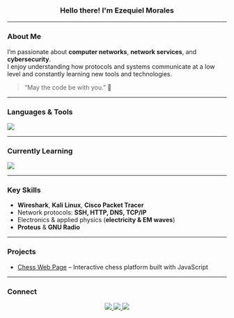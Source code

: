 <h3 align="center">Hello there! I'm Ezequiel Morales</h3>

---

### About Me
I’m passionate about **computer networks**, **network services**, and **cybersecurity**.  
I enjoy understanding how protocols and systems communicate at a low level and constantly learning new tools and technologies.

> “May the code be with you.” 🌌

---

### Languages & Tools
<p align="left">
  <img src="https://skillicons.dev/icons?i=cpp,java,python,lua,bash,js,html,css,vscode,webstorm,git,nginx,express,nodejs,aws,ps,blender,postgres,mongodb,linux,windows,kali,ubuntu,docker" />
</p>

---

### Currently Learning
<p align="left">
  <img src="https://skillicons.dev/icons?i=docker,lua,kali"/>
</p>

---

### Key Skills
- **Wireshark**, **Kali Linux**, **Cisco Packet Tracer** 
- Network protocols: **SSH, HTTP, DNS, TCP/IP**  
- Electronics & applied physics (**electricity & EM waves**)  
- **Proteus** & **GNU Radio**  

---

### Projects
- [Chess Web Page](https://tusitio.com/ajedrez) – Interactive chess platform built with JavaScript

---

### Connect
<p align="center">
  <a href="https://discord.com/users/forcex" target="_blank">
    <img src="https://skillicons.dev/icons?i=discord" />
  </a>
  <a href="https://tryhackme.com/p/ForcexDev" target="_blank">
    <img src="https://img.shields.io/badge/TryHackMe-%23121212.svg?style=for-the-badge&logo=tryhackme&logoColor=red" />
  </a>
  <a href="https://leetcode.com/ForcexDev/" target="_blank">
    <img src="https://img.shields.io/badge/LeetCode-%23121212.svg?style=for-the-badge&logo=leetcode&logoColor=yellow" />
  </a>
</p>

